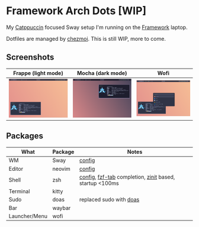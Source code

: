 # Framework Arch Dots [WIP]

My [Catppuccin](https://github.com/catppuccin/catppuccin) focused Sway setup I'm running on the [Framework](https://frame.work) laptop.

Dotfiles are managed by [chezmoi](https://www.chezmoi.io). This is still WIP, more to come.

## Screenshots

| Frappe (light mode) | Mocha (dark mode) | Wofi |
| --- | --- | --- |
| ![](.preview/frappe.png) | ![](.preview/mocha.png) | ![](.preview/wofi_launcher.png) |

## Packages

| What | Package | Notes |
| --- | --- | --- |
| WM | Sway | [config](https://github.com/r2binx/framework-dots/tree/main/private_dot_config/sway) |
| Editor | neovim | [config](https://github.com/r2binx/framework-dots/tree/main/private_dot_config/nvim) |
| Shell | zsh | [config](https://github.com/r2binx/framework-dots/tree/main/private_dot_config/zsh), [fzf-tab](https://github.com/Aloxaf/fzf-tab) completion, [zinit](https://github.com/zdharma-continuum/zinit) based, startup <100ms |
| Terminal | kitty | |
| Sudo | doas | replaced sudo with [doas](https://github.com/Duncaen/OpenDoas) |
| Bar | waybar | |
| Launcher/Menu | wofi | |
